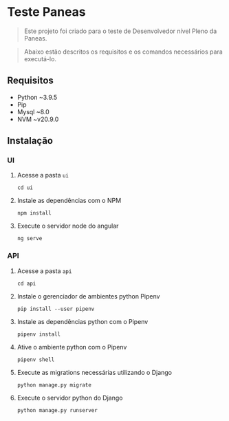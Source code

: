 # Teste Paneas
> Este projeto foi criado para o teste de Desenvolvedor nível Pleno da Paneas.

> Abaixo estão descritos os requisitos e os comandos necessários para executá-lo.

## Requisitos
- Python ~3.9.5
- Pip
- Mysql ~8.0
- NVM ~v20.9.0

## Instalação

### UI
1. Acesse a pasta `ui`
    ```
    cd ui
    ```
2. Instale as dependências com o NPM
    ```
    npm install
    ```
3. Execute o servidor node do angular
    ```
    ng serve
    ```

### API
1. Acesse a pasta `api`
    ```
    cd api
    ```
2. Instale o gerenciador de ambientes python Pipenv
    ```
    pip install --user pipenv
    ```
3. Instale as dependências python com o Pipenv
    ```
    pipenv install
    ```
4. Ative o ambiente python com o Pipenv
    ```
    pipenv shell
    ```
5. Execute as migrations necessárias utilizando o Django
    ```
    python manage.py migrate
    ```
4. Execute o servidor python do Django
    ```
    python manage.py runserver
    ```